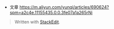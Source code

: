 * 文章
https://m.aliyun.com/yunqi/articles/690624?spm=a2c4e.11155435.0.0.3fe07a1a265rNi

> Written with [StackEdit](https://stackedit.io/).
<!--stackedit_data:
eyJoaXN0b3J5IjpbLTc1ODc5NDc5Nyw3MzA5OTgxMTZdfQ==
-->